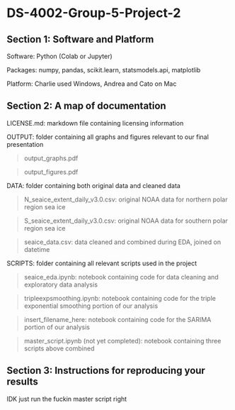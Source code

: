 # DS-4002-Group-5-Project-2

## Section 1: Software and Platform

Software: Python (Colab or Jupyter)

Packages: numpy, pandas, scikit.learn, statsmodels.api, matplotlib

Platform: Charlie used Windows, Andrea and Cato on Mac

## Section 2: A map of documentation

LICENSE.md: markdown file containing licensing information

OUTPUT: folder containing all graphs and figures relevant to our final presentation

> output_graphs.pdf

> output_figures.pdf

DATA: folder containing both original data and cleaned data

> N_seaice_extent_daily_v3.0.csv: original NOAA data for northern polar region sea ice

> S_seaice_extent_daily_v3.0.csv: original NOAA data for southern polar region sea ice

> seaice_data.csv: data cleaned and combined during EDA, joined on datetime

SCRIPTS: folder containing all relevant scripts used in the project

> seaice_eda.ipynb: notebook containing code for data cleaning and exploratory data analysis

> tripleexpsmoothing.ipynb: notebook containing code for the triple exponential smoothing portion of our analysis

> insert_filename_here: notebook containing code for the SARIMA portion of our analysis

> master_script.ipynb (not yet completed): notebook containing three scripts above combined

## Section 3: Instructions for reproducing your results

IDK just run the fuckin master script right
